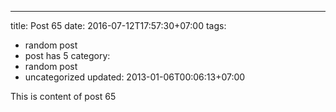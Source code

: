 ---
title: Post 65
date: 2016-07-12T17:57:30+07:00
tags:
  - random post
  - post has 5
category:
  - random post
  - uncategorized
updated: 2013-01-06T00:06:13+07:00

This is content of post 65